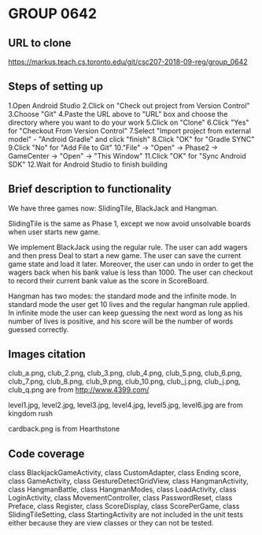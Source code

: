 # GROUP 0642
## URL to clone
https://markus.teach.cs.toronto.edu/git/csc207-2018-09-reg/group_0642
## Steps of setting up
1.Open Android Studio
2.Click on "Check out project from Version Control"
3.Choose "Git"
4.Paste the URL above to "URL" box and choose the directory where you want to do your work
5.Click on "Clone"
6.Click "Yes" for "Checkout From Version Control"
7.Select "Import project from external model" - "Android Gradle" and click "finish"
8.Click "OK" for "Gradle SYNC"
9.Click "No" for "Add File to Git"
10."File" -> "Open" -> Phase2 -> GameCenter -> "Open" -> "This Window"
11.Click "OK" for "Sync Android SDK"
12.Wait for Android Studio to finish building

## Brief description to functionality
We have three games now: SlidingTile, BlackJack and Hangman.

SlidingTile is the same as Phase 1, except we now avoid unsolvable boards when user starts new game.

We implement BlackJack using the regular rule. The user can add wagers and then press Deal to start
a new game. The user can save the current game state and load it later. Moreover, the user can undo
in order to get the wagers back when his bank value is less than 1000. The user can checkout to
record their current bank value as the score in ScoreBoard.

Hangman has two modes: the standard mode and the infinite mode. In standard mode the user get 10 
lives and the regular hangman rule applied. In infinite mode the user can keep guessing the next
word as long as his number of lives is positive, and his score will be the number of words guessed
correctly.

## Images citation
club_a.png, club_2.png, club_3.png, club_4.png, club_5.png, club_6.png, club_7.png, club_8.png,
club_9.png, club_10.png, club_j.png, club_j.png, club_q.png
are from http://www.4399.com/

level1.jpg, level2.jpg, level3.jpg, level4.jpg, level5.jpg, level6.jpg
are from kingdom rush

cardback.png is from Hearthstone

## Code coverage
class BlackjackGameActivity, class CustomAdapter, class Ending score, class GameActivity,
class GestureDetectGridView, class HangmanActivity, class HangmanBattle, class HangmanModes,
class LoadActivity, class LoginActivity, class MovementController, class PasswordReset,
class Preface, class Register, class ScoreDisplay, class ScorePerGame, class SlidingTileSetting,
class StartingActivity are not included in the unit tests either because they are view classes or
they can not be tested.
